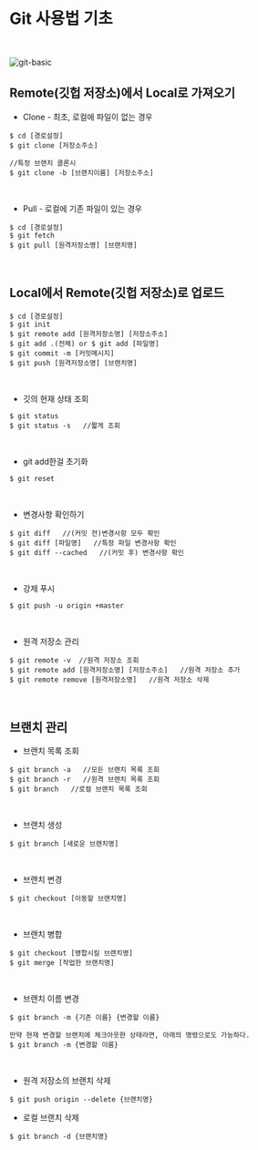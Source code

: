 # Git 사용법 기초

<br>

![git-basic](https://user-images.githubusercontent.com/86466976/140633037-9d4e43d2-d806-435a-9e37-9a1cd2c9f2b3.png)

## Remote(깃헙 저장소)에서 Local로 가져오기
+ Clone - 최초, 로컬에 파일이 없는 경우   
```   
$ cd [경로설정]
$ git clone [저장소주소]

//특정 브랜치 클론시
$ git clone -b [브랜치이름] [저장소주소]
```

<br>

+ Pull - 로컬에 기존 파일이 있는 경우     
```
$ cd [경로설정]
$ git fetch
$ git pull [원격저장소명] [브랜치명]
```

<br/>

## Local에서 Remote(깃헙 저장소)로 업로드
```
$ cd [경로설정]
$ git init
$ git remote add [원격저장소명] [저장소주소] 
$ git add .(전체) or $ git add [파일명]
$ git commit -m [커밋메시지]
$ git push [원격저장소명] [브랜치명]
```

<br>

+ 깃의 현재 상태 조회
```
$ git status
$ git status -s   //짧게 조회
```

<br>

+  git add한걸 초기화
```
$ git reset
```

<br>

+  변경사항 확인하기
```
$ git diff   //(커밋 전)변경사항 모두 확인
$ git diff [파일명]   //특정 파일 변경사항 확인
$ git diff --cached   //(커밋 후) 변경사항 확인
```

<br>

+  강제 푸시
```
$ git push -u origin +master
```

<br>

+  원격 저장소 관리
```
$ git remote -v  //원격 저장소 조회
$ git remote add [원격저장소명] [저장소주소]   //원격 저장소 추가
$ git remote remove [원격저장소명]   //원격 저장소 삭제
```

<br/>

## 브랜치 관리
+  브랜치 목록 조회
```
$ git branch -a   //모든 브랜치 목록 조회
$ git branch -r   //원격 브랜치 목록 조회
$ git branch   //로컬 브랜치 목록 조회
```

<br>

+  브랜치 생성
```
$ git branch [새로운 브랜치명]
```

<br>

+  브랜치 변경
```
$ git checkout [이동할 브랜치명]
```

<br>

+  브랜치 병합
```
$ git checkout [병합시킬 브랜치명]
$ git merge [작업한 브랜치명]
```

<br>

+  브랜치 이름 변경
```
$ git branch -m {기존 이름} {변경할 이름}

만약 현재 변경할 브랜치에 체크아웃한 상태라면, 아래의 명령으로도 가능하다.
$ git branch -m {변경할 이름}
```

<br>

+  원격 저장소의 브랜치 삭제
```
$ git push origin --delete {브랜치명}
```

+  로컬 브랜치 삭제
```
$ git branch -d {브랜치명}
```
